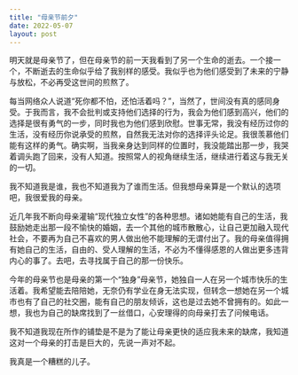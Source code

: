 ```yaml
---
title: "母亲节前夕"
date: 2022-05-07
layout: post
---
```


明天就是母亲节了，但在母亲节的前一天我看到了另一个生命的逝去。一个接一个，不断逝去的生命似乎给了我别样的感受。我似乎也为他们感受到了未来的宁静与放松，不必再受这世间的煎熬了。

每当网络众人说道“死你都不怕，还怕活着吗？”，当然了，世间没有真的感同身受。于我而言，我不会批判或支持他们选择的行为，我会为他们感到高兴，他们的选择是很有勇气的一步，同时我也为他们感到欣慰。世事无常，我没有经历过你的生活，没有经历你说承受的煎熬，自然我无法对你的选择评头论足。我很羡慕他们能有这样的勇气。确实啊，当我亲身达到同样的位置时，我没能踏出那一步，我哭着调头跑了回来，没有人知道。按照常人的视角继续生活，继续进行着这与我无关的一切。

我不知道我是谁，我也不知道我为了谁而生活。但我想母亲算是一个默认的选项吧，我很爱我的母亲。

近几年我不断向母亲灌输“现代独立女性”的各种思想。诸如她能有自己的生活，我鼓励她走出那一段不愉快的婚姻，去一个其他的城市散散心，让自己更加融入现代社会，不要再为自己不喜欢的男人做出他不能理解的无谓付出了。我的母亲值得拥有她自己的生活，自由的、受人理解的生活，不必为不懂得感恩的人做出更多违背内心的事了。去吧，去寻找属于自己的那一份快乐。

今年的母亲节也是母亲的第一个“独身”母亲节，她独自一人在另一个城市快乐的生活着。我希望能去陪陪她，无奈仍有学业在身无法实现，但转念一想她在另一个城市也有了自己的社交圈，能有自己的朋友倾诉，这也是过去她不曾拥有的。如此一想，我也为自己的缺席找到了一丝借口，心安理得的向母亲打去了问候电话。

我不知道我现在所作的铺垫是不是为了能让母亲更快的适应我未来的缺席，我知道这对一个母亲的打击是巨大的，先说一声对不起。

我真是一个糟糕的儿子。